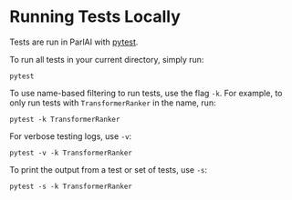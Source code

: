 # Running Tests Locally

Tests are run in ParlAI with [pytest](https://docs.pytest.org/en/stable/).

To run all tests in your current directory, simply run:
```
pytest
```

To use name-based filtering to run tests, use the flag `-k`. For example, to only run tests with `TransformerRanker` in the name, run:
```
pytest -k TransformerRanker
```

For verbose testing logs, use `-v`:
```
pytest -v -k TransformerRanker
```


To print the output from a test or set of tests, use `-s`:
```
pytest -s -k TransformerRanker
```